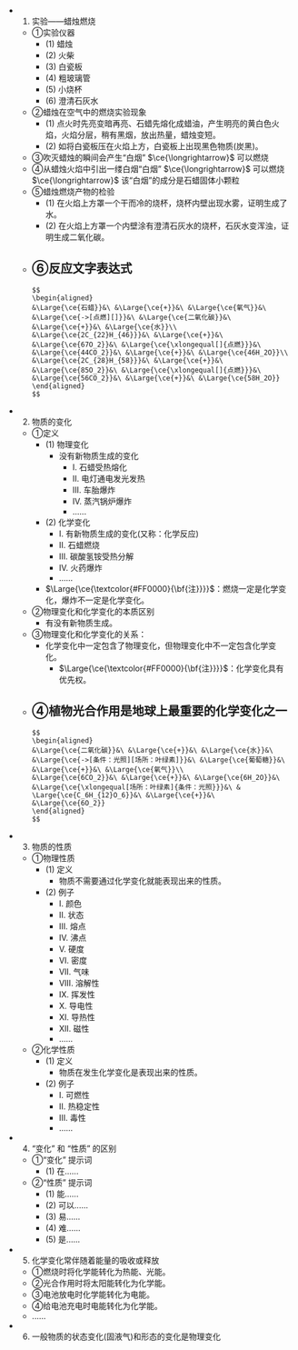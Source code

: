 -
  1. 实验——蜡烛燃烧
	- ①实验仪器
		- (1) 蜡烛
		- (2) 火柴
		- (3) 白瓷板
		- (4) 粗玻璃管
		- (5) 小烧杯
		- (6) 澄清石灰水
	- ②蜡烛在空气中的燃烧实验现象
		- (1) 点火时先亮变暗再亮、石蜡先熔化成蜡油，产生明亮的黄白色火焰，火焰分层，稍有黑烟，放出热量，蜡烛变短。
		- (2) 如将白瓷板压在火焰上方，白瓷板上出现黑色物质(炭黑)。
	- ③吹灭蜡烛的瞬间会产生“白烟” $\ce{\longrightarrow}$ 可以燃烧
	- ④从蜡烛火焰中引出一缕白烟“白烟” $\ce{\longrightarrow}$ 可以燃烧 $\ce{\longrightarrow}$ 该“白烟”的成分是石蜡固体小颗粒
	- ⑤蜡烛燃烧产物的检验
		- (1) 在火焰上方罩一个干而冷的烧杯，烧杯内壁出现水雾，证明生成了水。
		- (2) 在火焰上方罩一个内壁涂有澄清石灰水的烧杯，石灰水变浑浊，证明生成二氧化碳。
	- ⑥反应文字表达式
		-
		  $$
		  \begin{aligned}
		  &\Large{\ce{石蜡}}&\ &\Large{\ce{+}}&\ &\Large{\ce{氧气}}&\ &\Large{\ce{->[点燃][]}}&\ &\Large{\ce{二氧化碳}}&\ &\Large{\ce{+}}&\ &\Large{\ce{水}}\\
		  &\Large{\ce{2C_{22}H_{46}}}&\ &\Large{\ce{+}}&\ &\Large{\ce{67O_2}}&\ &\Large{\ce{\xlongequal[]{点燃}}}&\ &\Large{\ce{44CO_2}}&\ &\Large{\ce{+}}&\ &\Large{\ce{46H_2O}}\\
		  &\Large{\ce{2C_{28}H_{58}}}&\ &\Large{\ce{+}}&\ &\Large{\ce{85O_2}}&\ &\Large{\ce{\xlongequal[]{点燃}}}&\ &\Large{\ce{56CO_2}}&\ &\Large{\ce{+}}&\ &\Large{\ce{58H_2O}}
		  \end{aligned}
		  $$
-
  2. 物质的变化
	- ①定义
		- (1) 物理变化
			- 没有新物质生成的变化
				- I. 石蜡受热熔化
				- II. 电灯通电发光发热
				- III. 车胎爆炸
				- IV. 蒸汽锅炉爆炸
				- ......
		- (2) 化学变化
			- I. 有新物质生成的变化(又称：化学反应)
			- II. 石蜡燃烧
			- III. 碳酸氢铵受热分解
			- IV. 火药爆炸
			- ......
		- $\Large{\ce{\textcolor{#FF0000}{\bf{注}}}}$：燃烧一定是化学变化，爆炸不一定是化学变化。
	- ②物理变化和化学变化的本质区别
		- 有没有新物质生成。
	- ③物理变化和化学变化的关系：
		- 化学变化中一定包含了物理变化，但物理变化中不一定包含化学变化。
			- $\Large{\ce{\textcolor{#FF0000}{\bf{注}}}}$：化学变化具有优先权。
	- ④植物光合作用是地球上最重要的化学变化之一
		-
		  $$
		  \begin{aligned}
		  &\Large{\ce{二氧化碳}}&\ &\Large{\ce{+}}&\ &\Large{\ce{水}}&\ &\Large{\ce{->[条件：光照][场所：叶绿素]}}&\ &\Large{\ce{葡萄糖}}&\ &\Large{\ce{+}}&\ &\Large{\ce{氧气}}\\
		  &\Large{\ce{6CO_2}}&\ &\Large{\ce{+}}&\ &\Large{\ce{6H_2O}}&\ &\Large{\ce{\xlongequal[场所：叶绿素]{条件：光照}}}&\ & \Large{\ce{C_6H_{12}O_6}}&\ &\Large{\ce{+}}&\ &\Large{\ce{6O_2}}
		  \end{aligned}
		  $$
-
  3. 物质的性质
	- ①物理性质
		- (1) 定义
			- 物质不需要通过化学变化就能表现出来的性质。
		- (2) 例子
			- I. 颜色
			- II. 状态
			- III. 熔点
			- IV. 沸点
			- V. 硬度
			- VI. 密度
			- VII. 气味
			- VIII. 溶解性
			- IX. 挥发性
			- X. 导电性
			- XI. 导热性
			- XII. 磁性
			- ......
	- ②化学性质
		- (1) 定义
			- 物质在发生化学变化是表现出来的性质。
		- (2) 例子
			- I. 可燃性
			- II. 热稳定性
			- III. 毒性
			- ......
-
  4. “变化” 和 “性质” 的区别
	- ①“变化” 提示词
		- (1) 在......
	- ②“性质” 提示词
		- (1) 能......
		- (2) 可以......
		- (3) 易......
		- (4) 难......
		- (5) 是......
-
  5. 化学变化常伴随着能量的吸收或释放
	- ①燃烧时将化学能转化为热能、光能。
	- ②光合作用时将太阳能转化为化学能。
	- ③电池放电时化学能转化为电能。
	- ④给电池充电时电能转化为化学能。
	- ......
-
  6. 一般物质的状态变化(固液气)和形态的变化是物理变化